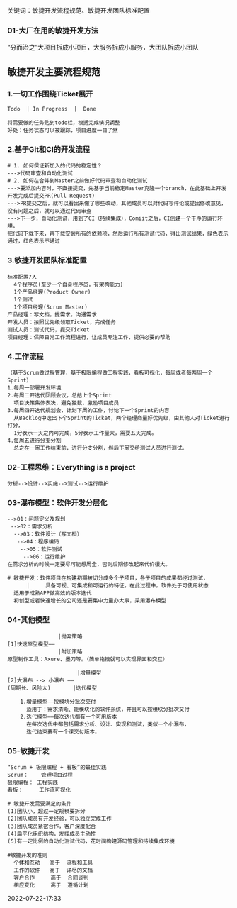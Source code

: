 <div>
 <p>关键词：敏捷开发流程规范、敏捷开发团队标准配置</p>
</div>


<h3>01-大厂在用的敏捷开发方法</h3>

“分而治之”大项目拆成小项目，大服务拆成小服务，大团队拆成小团队

## 敏捷开发主要流程规范
### 1.一切工作围绕Ticket展开
    
    Todo  | In Progress  |  Done
    
    将需要做的任务贴到todo栏，根据完成情况调整
    好处：任务状态可以被跟踪，项目进度一目了然
    
### 2.基于Git和CI的开发流程

    # 1. 如何保证新加入的代码的稳定性？
    --->代码审查和自动化测试
    # 2. 如何在合并到Master之前做好代码审查和自动化测试
    --->要添加内容时，不直接提交，先基于当前稳定Master克隆一个branch，在此基础上开发
    开发完成后提交PR(Pull Request)
    --->PR提交之后，就可以看出来做了哪些改动，其他成员可以对代码写评论或提出修改意见，
    没有问题之后，就可以通过代码审查
    --->下一步，自动化测试，用到了CI（持续集成），Comiit之后，CI创建一个干净的运行环境，
    把代码下载下来，再下载安装所有的依赖项，然后运行所有测试代码，得出测试结果，绿色表示
    通过，红色表示不通过
### 3.敏捷开发团队标准配置
    
    标准配置7人
      4个程序员(至少一个自身程序员，有架构能力)
      1个产品经理(Product Owner)
      1个测试
      1个项目经理(Scrum Master)
    产品经理：写文档，提需求，沟通需求
    开发人员：按照优先级领取Ticket，完成任务
    测试人员：测试代码，提交Ticket
    项目经理：保障日常工作流程进行，让成员专注工作，提供必要的帮助
    
### 4.工作流程
    
    （基于Scrum做过程管理，基于极限编程做工程实践，看板可视化，每周或者每两周一个Sprint）
    1.每周一部署开发环境
    2.每周二开迭代回顾会议，总结上个Sprint
      项目决策集体表决，避免独裁，激励项目成员
    3.每周四开迭代规划会，计划下周的工作，讨论下一个Sprint的内容
      从Backlog中选出下个Sprint的Ticket，两个经理商量好优先级，由其他人对Ticket进行打分，
      1分表示一天之内可完成，5分表示工作量大，需要五天完成。
    4.每周五进行分支分割
      总之在一周工作结束前，进行分支分割，然后下周交给测试人员进行测试。
    

<h3>02-工程思维：Everything is a project</h3>

    分析-->设计-->实施-->测试-->运行维护
   
     
<h3>03-瀑布模型：软件开发分层化</h3>

    -->01：问题定义及规划
     -->02：需求分析
      -->03：软件设计（写文档）
       -->04：程序编码
        -->05：软件测试
         -->06：运行维护
    在需求分析的时候一定要尽可能想周全，否则后期修改起来代价很大。
    
    # 敏捷开发：软件项目在构建初期被切分成多个子项目，各子项目的成果都经过测试，
          |     具备可视、可集成和可运行的特征，在此过程中，软件处于可使用状态
      适用于成熟APP做高效的版本迭代
      初创型或者快速增长的公司还是要集中力量办大事，采用瀑布模型
      
      
<h3>04-其他模型</h3>

                    |抛弃策略
    [1]快速原型模型——
                    |附加策略
    原型制作工具：Axure、墨刀等。（简单拖拽就可以实现界面和交互）
    
                          |增量模型
    [2]大瀑布 --> 小瀑布 ——
    (周期长、风险大)       |迭代模型
    
        1.增量模型——按模块分批次交付
          适用于：需求清晰、能模块化的软件系统，并且可以按模块分批次交付
        2.迭代模型——每次迭代都有一个可用版本
          在每次迭代中都包括需求分析、设计、实现和测试，类似一个小瀑布，
          迭代结束要有一个课交付版本。
          
<h3>05-敏捷开发</h3> 

    “Scrum + 极限编程 + 看板”的最佳实践
    Scrum：    管理项目过程
    极限编程： 工程实践
    看板：     工作流可视化
    
    # 敏捷开发需要满足的条件
    (1)团队小，超过一定规模要拆分
    (2)团队成员有开发经验，可以独立完成工作
    (3)团队成员紧密合作，客户深度配合
    (4)扁平化组织结构，发挥成员主动性
    (5)有一定比例的自动化测试代码，花时间构建源码管理和持续集成环境
    
    #敏捷开发的准则
      个体和互动   高于  流程和工具
      工作的软件   高于  详尽的文档
      客户合作     高于  合同谈判
      相应变化     高于  遵循计划
      
  2022-07-22-17:33
  

    

